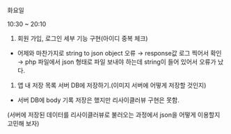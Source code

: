 화요일 

10:30 ~ 20:10

1. 회원 가입, 로그인 세부 기능 구현(아이디 중복 체크)

- 어제와 마찬가지로 string to json object 오류 → response값 로그 찍어서 확인→ php 파일에서
json 형태로 파일 보내야 하는데 string이 들어 있어서 오류가 났다. 

1. 앱 내 저장 목록 서버 DB에 저장하기.(이미지 서버에 어떻게 저장할 것인지)

- 서버 DB에 body 기록 저장은 했지만 리사이클러뷰 구현은 못함.

(서버에 저장된 데이터를 리사이클러뷰로 불러오는 과정에서 json을 어떻게 이용할지 고민해 보자)
